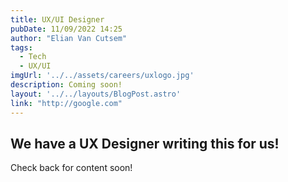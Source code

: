 ```yaml
---
title: UX/UI Designer
pubDate: 11/09/2022 14:25
author: "Elian Van Cutsem"
tags:
  - Tech
  - UX/UI
imgUrl: '../../assets/careers/uxlogo.jpg'
description: Coming soon!
layout: '../../layouts/BlogPost.astro'
link: "http://google.com"
---
```


## We have a UX Designer writing this for us!

Check back for content soon!